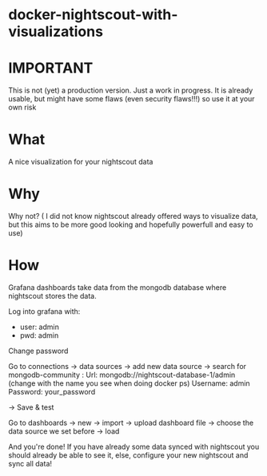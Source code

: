 # docker-nightscout-with-visualizations

# **IMPORTANT**
This is not (yet) a production version. Just a work in progress. It is already usable, but might have some flaws (even security flaws!!!) so use it at your own risk


# What

A nice visualization for your nightscout data

# Why

Why not? ( I did not know nightscout already offered ways to visualize data, but this aims to be more good looking and hopefully powerfull and easy to use)

# How

Grafana dashboards take data from the mongodb database where nightscout stores the data.

Log into grafana with:
- user: admin
- pwd: admin

Change password

Go to connections -> data sources -> add new data source -> search for mongodb-community :
Url: mongodb://nightscout-database-1/admin (change with the name you see when doing docker ps)
Username: admin
Password: your_password

-> Save & test


Go to dashboards -> new -> import -> upload dashboard file -> choose the data source we set before -> load

And you're done! If you have already some data synced with nightscout you should already be able to see it, else, configure your new nightscout and sync all data!
